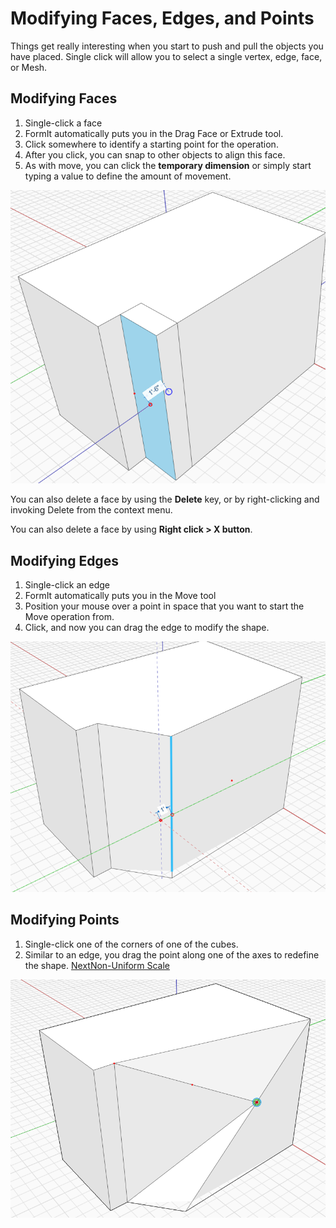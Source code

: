 # Modifying Faces, Edges, and Points

Things get really interesting when you start to push and pull the objects you have placed. Single click will allow you to select a single vertex, edge, face, or Mesh.

## Modifying Faces

1. Single-click a face
2. FormIt automatically puts you in the Drag Face or Extrude tool.
3. Click somewhere to identify a starting point for the operation.
4. After you click, you can snap to other objects to align this face.
5. As with move, you can click the **temporary dimension** or simply start typing a value to define the amount of movement.

![](../.gitbook/assets/modify.png)

You can also delete a face by using the **Delete** key, or by right-clicking and invoking Delete from the context menu.

You can also delete a face by using **Right click > X button**.

## Modifying Edges

1. Single-click an edge
2. FormIt automatically puts you in the Move tool
3. Position your mouse over a point in space that you want to start the Move operation from.
4. Click, and now you can drag the edge to modify the shape.

![](../.gitbook/assets/modify2.png)

## Modifying Points

1. Single-click one of the corners of one of the cubes.
2. Similar to an edge, you drag the point along one of the axes to redefine the shape. [NextNon-Uniform Scale](non-uniform-scale.md)

![](<../.gitbook/assets/modify3 (1) (1).png>)
